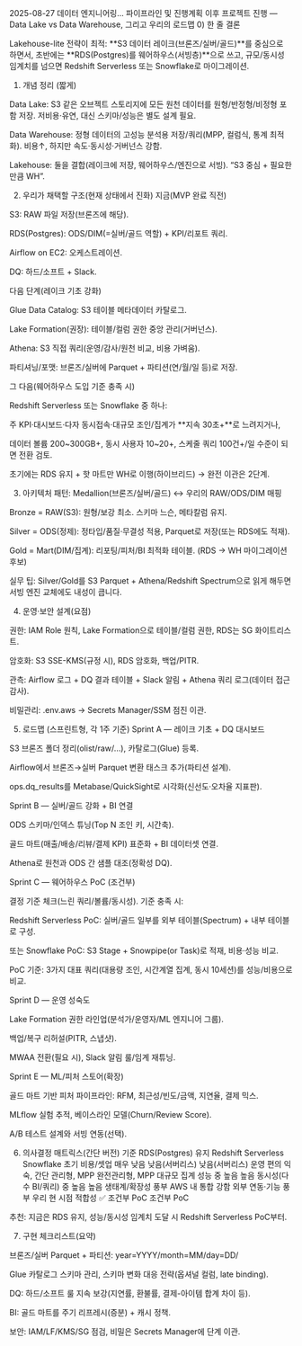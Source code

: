 2025-08-27 데이터 엔지니어링... 파이프라인 및 진행계획
이후 프로젝트 진행 — Data Lake vs Data Warehouse, 그리고 우리의 로드맵
0) 한 줄 결론

Lakehouse-lite 전략이 최적:
**S3 데이터 레이크(브론즈/실버/골드)**를 중심으로 하면서, 초반에는 **RDS(Postgres)를 웨어하우스(서빙층)**으로 쓰고, 규모/동시성 임계치를 넘으면 Redshift Serverless 또는 Snowflake로 마이그레이션.

1) 개념 정리 (짧게)

Data Lake: S3 같은 오브젝트 스토리지에 모든 원천 데이터를 원형/반정형/비정형 포함 저장. 저비용·유연, 대신 스키마/성능은 별도 설계 필요.

Data Warehouse: 정형 데이터의 고성능 분석용 저장/쿼리(MPP, 컬럼식, 통계 최적화). 비용↑, 하지만 속도·동시성·거버넌스 강함.

Lakehouse: 둘을 결합(레이크에 저장, 웨어하우스/엔진으로 서빙). “S3 중심 + 필요한 만큼 WH”.

2) 우리가 채택할 구조(현재 상태에서 진화)
지금(MVP 완료 직전)

S3: RAW 파일 저장(브론즈에 해당).

RDS(Postgres): ODS/DIM(=실버/골드 역할) + KPI/리포트 쿼리.

Airflow on EC2: 오케스트레이션.

DQ: 하드/소프트 + Slack.

다음 단계(레이크 기초 강화)

Glue Data Catalog: S3 테이블 메타데이터 카탈로그.

Lake Formation(권장): 테이블/컬럼 권한 중앙 관리(거버넌스).

Athena: S3 직접 쿼리(운영/감사/원천 비교, 비용 가벼움).

파티셔닝/포맷: 브론즈/실버에 Parquet + 파티션(연/월/일 등)로 저장.

그 다음(웨어하우스 도입 기준 충족 시)

Redshift Serverless 또는 Snowflake 중 하나:

주 KPI·대시보드·다자 동시접속·대규모 조인/집계가 **지속 30초+**로 느려지거나,

데이터 볼륨 200~300GB+, 동시 사용자 10~20+, 스케줄 쿼리 100건+/일 수준이 되면 전환 검토.

초기에는 RDS 유지 + 핫 마트만 WH로 이행(하이브리드) → 완전 이관은 2단계.

3) 아키텍처 패턴: Medallion(브론즈/실버/골드) ↔ 우리의 RAW/ODS/DIM 매핑

Bronze = RAW(S3): 원형/보강 최소. 스키마 느슨, 메타칼럼 유지.

Silver = ODS(정제): 정타입/품질·무결성 적용, Parquet로 저장(또는 RDS에도 적재).

Gold = Mart(DIM/집계): 리포팅/피처/BI 최적화 테이블. (RDS → WH 마이그레이션 후보)

실무 팁: Silver/Gold를 S3 Parquet + Athena/Redshift Spectrum으로 읽게 해두면 서빙 엔진 교체에도 내성이 큽니다.

4) 운영·보안 설계(요점)

권한: IAM Role 원칙, Lake Formation으로 테이블/컬럼 권한, RDS는 SG 화이트리스트.

암호화: S3 SSE-KMS(규정 시), RDS 암호화, 백업/PITR.

관측: Airflow 로그 + DQ 결과 테이블 + Slack 알림 + Athena 쿼리 로그(데이터 접근 감사).

비밀관리: .env.aws → Secrets Manager/SSM 점진 이관.

5) 로드맵 (스프린트형, 각 1주 기준)
Sprint A — 레이크 기초 + DQ 대시보드

S3 브론즈 폴더 정리(olist/raw/…), 카탈로그(Glue) 등록.

Airflow에서 브론즈→실버 Parquet 변환 태스크 추가(파티션 설계).

ops.dq_results를 Metabase/QuickSight로 시각화(신선도·오차율 지표판).

Sprint B — 실버/골드 강화 + BI 연결

ODS 스키마/인덱스 튜닝(Top N 조인 키, 시간축).

골드 마트(매출/배송/리뷰/결제 KPI) 표준화 + BI 데이터셋 연결.

Athena로 원천과 ODS 간 샘플 대조(정확성 DQ).

Sprint C — 웨어하우스 PoC (조건부)

결정 기준 체크(느린 쿼리/볼륨/동시성). 기준 충족 시:

Redshift Serverless PoC: 실버/골드 일부를 외부 테이블(Spectrum) + 내부 테이블로 구성.

또는 Snowflake PoC: S3 Stage + Snowpipe(or Task)로 적재, 비용·성능 비교.

PoC 기준: 3가지 대표 쿼리(대용량 조인, 시간계열 집계, 동시 10세션)를 성능/비용으로 비교.

Sprint D — 운영 성숙도

Lake Formation 권한 라인업(분석가/운영자/ML 엔지니어 그룹).

백업/복구 리허설(PITR, 스냅샷).

MWAA 전환(필요 시), Slack 알림 룰/임계 재튜닝.

Sprint E — ML/피처 스토어(확장)

골드 마트 기반 피처 파이프라인: RFM, 최근성/빈도/금액, 지연율, 결제 믹스.

MLflow 실험 추적, 베이스라인 모델(Churn/Review Score).

A/B 테스트 설계와 서빙 연동(선택).

6) 의사결정 매트릭스(간단 버전)
기준	RDS(Postgres) 유지	Redshift Serverless	Snowflake
초기 비용/셋업	매우 낮음	낮음(서버리스)	낮음(서버리스)
운영 편의	익숙, 간단	관리형, MPP	완전관리형, MPP
대규모 집계 성능	중	높음	높음
동시성(다수 BI/쿼리)	중	높음	높음
생태계/확장성	풍부	AWS 내 통합 강함	외부 연동·기능 풍부
우리 현 시점 적합성	✅	조건부 PoC	조건부 PoC

추천: 지금은 RDS 유지, 성능/동시성 임계치 도달 시 Redshift Serverless PoC부터.

7) 구현 체크리스트(요약)

브론즈/실버 Parquet + 파티션: year=YYYY/month=MM/day=DD/

Glue 카탈로그 스키마 관리, 스키마 변화 대응 전략(옵셔널 컬럼, late binding).

DQ: 하드/소프트 룰 지속 보강(지연률, 환불률, 결제-아이템 합계 차이 등).

BI: 골드 마트를 주기 리프레시(증분) + 캐시 정책.

보안: IAM/LF/KMS/SG 점검, 비밀은 Secrets Manager에 단계 이관.